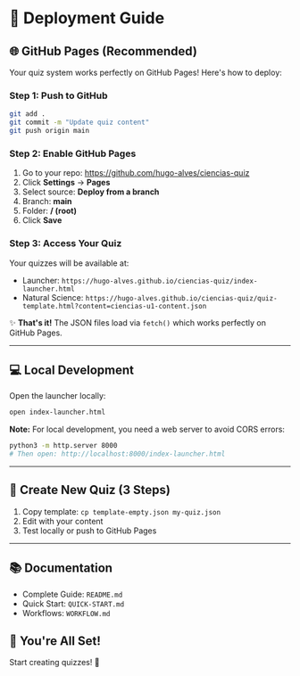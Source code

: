 # 🚀 Deployment Guide

## 🌐 GitHub Pages (Recommended)

Your quiz system works perfectly on GitHub Pages! Here's how to deploy:

### Step 1: Push to GitHub
```bash
git add .
git commit -m "Update quiz content"
git push origin main
```

### Step 2: Enable GitHub Pages
1. Go to your repo: https://github.com/hugo-alves/ciencias-quiz
2. Click **Settings** → **Pages**
3. Select source: **Deploy from a branch**
4. Branch: **main**
5. Folder: **/ (root)**
6. Click **Save**

### Step 3: Access Your Quiz
Your quizzes will be available at:
- Launcher: `https://hugo-alves.github.io/ciencias-quiz/index-launcher.html`
- Natural Science: `https://hugo-alves.github.io/ciencias-quiz/quiz-template.html?content=ciencias-u1-content.json`

✨ **That's it!** The JSON files load via `fetch()` which works perfectly on GitHub Pages.

---

## 💻 Local Development

Open the launcher locally:
```bash
open index-launcher.html
```

**Note:** For local development, you need a web server to avoid CORS errors:
```bash
python3 -m http.server 8000
# Then open: http://localhost:8000/index-launcher.html
```

---

## 📝 Create New Quiz (3 Steps)

1. Copy template: `cp template-empty.json my-quiz.json`
2. Edit with your content
3. Test locally or push to GitHub Pages

---

## 📚 Documentation

- Complete Guide: `README.md`
- Quick Start: `QUICK-START.md`
- Workflows: `WORKFLOW.md`

## 🎉 You're All Set!

Start creating quizzes! 🚀
